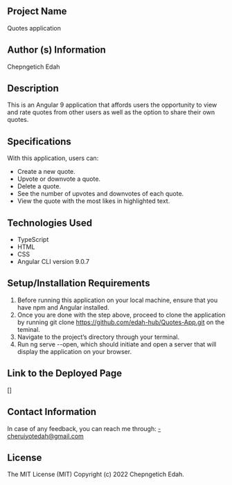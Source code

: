 ## Project Name
Quotes application

## Author (s) Information
Chepngetich Edah

## Description
This is an Angular 9 application that affords users the opportunity to view and rate quotes from other users as well as the option to share their own quotes.

## Specifications
With this application, users can:
  - Create a new quote.
  - Upvote or downvote a quote.
  - Delete a quote.
  - See the number of upvotes and downvotes of each quote.
  - View the quote with the most likes in highlighted text.
## Technologies Used

  - TypeScript
  - HTML
  - CSS
  - Angular CLI version 9.0.7

## Setup/Installation Requirements

  1. Before running this application on your local machine, ensure that you have npm and Angular installed.
  2. Once you are done with the step above, proceed to clone the application by running git clone https://github.com/edah-hub/Quotes-App.git on the teminal. 
  3. Navigate to the project’s directory through your terminal. 
  4. Run ng serve --open, which should initiate and open a server that will display the application on your browser.

## Link to the Deployed Page

[]

## Contact Information

In case of any feedback, you can reach me through:
  -cheruiyotedah@gmail.com

## License

The MIT License (MIT)
Copyright (c) 2022 Chepngetich Edah.






